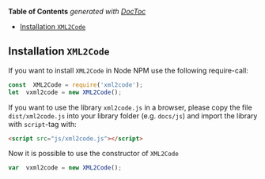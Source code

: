 <!-- START doctoc generated TOC please keep comment here to allow auto update -->
<!-- DON'T EDIT THIS SECTION, INSTEAD RE-RUN doctoc TO UPDATE -->
**Table of Contents**  *generated with [DocToc](https://github.com/thlorenz/doctoc)*

- [Installation `XML2Code`](#installation-xml2code)

<!-- END doctoc generated TOC please keep comment here to allow auto update -->



## Installation `XML2Code`
If you want to install `XML2Code` in Node NPM use the following require-call:
```javascript
const  XML2Code = require('xml2code');
let  vxml2code = new XML2Code();
```
If you want to use the library `xml2code.js` in a browser, please copy the file `dist/xml2code.js` into your library folder (e.g. `docs/js`) and
import the library with `script`-tag with:
```html
<script src="js/xml2code.js"></script>
```
Now it is possible to use the constructor of `XML2Code`
```javascript
var  vxml2code = new XML2Code();
```
